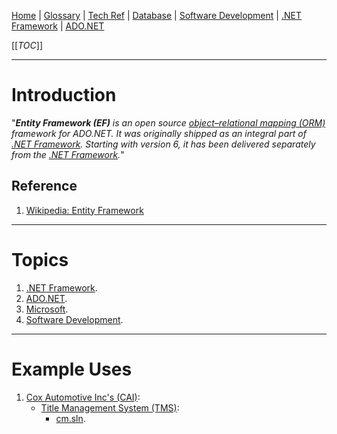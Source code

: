 [Home](/Slalom-LLC/Slalom-Consulting) | [Glossary](/Glossary) | [Tech Ref](/Tech-Ref) | [Database](/Tech-Ref/Software-Development/Database) | [Software Development](/Tech-Ref/Software-Development) | [.NET Framework](/Tech-Ref/Software-Development/NET-Framework) | [ADO.NET](/Tech-Ref/Software-Development/NET-Framework/ADO.NET)

[[_TOC_]]

---
# Introduction
"_***Entity Framework (EF)*** is an open source [object–relational mapping (ORM)](/Tech-Ref/Software-Development/ORM-\(Object–Relational-Mapping\)) framework for ADO.NET. It was originally shipped as an integral part of [.NET Framework](/Tech-Ref/Software-Development/NET-Framework). Starting with version 6, it has been delivered separately from the [.NET Framework](/Tech-Ref/Software-Development/NET-Framework)._"

## Reference
1. [Wikipedia: Entity Framework](https://en.wikipedia.org/wiki/Entity_Framework)

---
# Topics
1. [.NET Framework](/Tech-Ref/Software-Development/NET-Framework).
1. [ADO.NET](/Tech-Ref/Software-Development/NET-Framework/ADO.NET).
1. [Microsoft](/Tech-Ref/Microsoft).
1. [Software Development](/Tech-Ref/Software-Development).

---
# Example Uses
1. [Cox Automotive Inc's (CAI)](/Clients/CAI-\(Cox-Automotive-Inc\)):
   - [Title Management System (TMS)](/Clients/CAI-\(Cox-Automotive-Inc\)/Infrastructure-\(CAI\)/Systems-and-Services-\(CAI\)/TMS):
      - [cm.sln](/Clients/CAI-\(Cox-Automotive-Inc\)/Infrastructure-\(CAI\)/Systems-and-Services-\(CAI\)/TMS/cm.sln#third-party-components).
